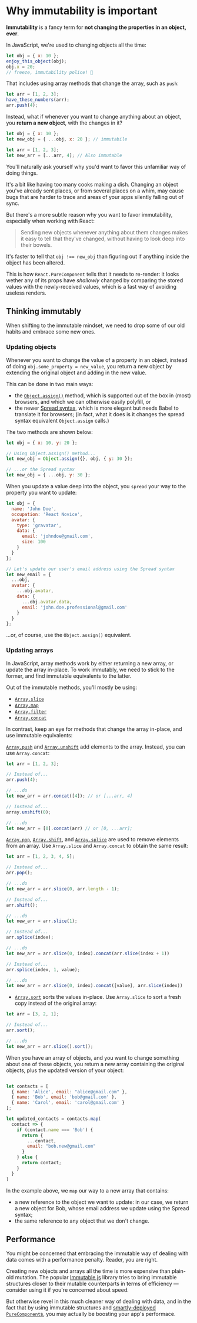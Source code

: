 # Why immutability is important

__Immutability__ is a fancy term for __not changing the properties in an object, ever__. 

In JavaScript, we're used to changing objects all the time:

```js
let obj = { x: 10 };
enjoy_this_object(obj);
obj.x = 20; 
// freeze, immutability police! 🚨
```

That includes using array methods that change the array, such as `push`:

```js
let arr = [1, 2, 3];
have_these_numbers(arr);
arr.push(4);
```

Instead, what if whenever you want to change anything about an object, you __return a new object__, with the changes in it? 

```js
let obj = { x: 10 };
let new_obj = { ...obj, x: 20 }; // immutabile

let arr = [1, 2, 3];
let new_arr = [...arr, 4]; // Also immutable
```

You'll naturally ask yourself why you'd want to favor this unfamiliar way of doing things. 

It's a bit like having too many cooks making a dish. Changing an object you've already sent places, or  from several places on a whim, may cause bugs that are harder to trace and areas of your apps silently falling out of sync.

But there's a more subtle reason why you want to favor immutability, especially when working with React: 

> Sending new objects whenever anything about them changes makes it easy to tell that they've changed, without having to look deep into their bowels.

It's faster to tell that `obj !== new_obj` than figuring out if anything inside the object has been altered.

This is how `React.PureComponent` tells that it needs to re-render: it looks wether any of its props have _shallowly_ changed by comparing the stored values with the newly-received values, which is a fast way of avoiding useless renders.

## Thinking immutably

When shifting to the immutable mindset, we need to drop some of our old habits and embrace some new ones.

### Updating objects 

Whenever you want to change the value of a property in an object, instead of doing `obj.some_property = new_value`, you return a new object by extending the original object and adding in the new value.

This can be done in two main ways:

* the [`Object.assign()`](https://developer.mozilla.org/en-US/docs/Web/JavaScript/Reference/Global_Objects/Object/assign) method, which is supported out of the box in (most) browsers, and which we can otherwise easily polyfill, or
* the newer [Spread syntax](https://developer.mozilla.org/en-US/docs/Web/JavaScript/Reference/Operators/Spread_syntax), which is more elegant but needs Babel to translate it for browsers; (in fact, what it does is it changes the spread syntax equivalent `Object.assign` calls.)

The two methods are shown below:

```js
let obj = { x: 10, y: 20 };

// Using Object.assign() method...
let new_obj = Object.assign({}, obj, { y: 30 }); 

// ...or the Spread syntax
let new_obj = { ...obj, y: 30 }; 
```

When you update a value deep into the object, you `spread` your way to the property you want to update:

```js
let obj = {
  name: 'John Doe',
  occupation: 'React Novice',
  avatar: {
    type: 'gravatar',
    data: {
      email: 'johndoe@gmail.com',
      size: 100
    }
  }
};

// Let's update our user's email address using the Spread syntax
let new_email = {
  ...obj,
  avatar: {
    ...obj.avatar,
    data: {
      ...obj.avatar.data,
      email: 'john.doe.professional@gmail.com'
    }
  }
};
```

...or, of course, use the `Object.assign()` equivalent.

### Updating arrays

In JavaScript, array methods work by either returning a new array, or update the array in-place. To work immutably, we need to stick to the former, and find immutable equivalents to the latter. 

Out of the immutable methods, you'll mostly be using:

* [`Array.slice`](https://developer.mozilla.org/en-US/docs/Web/JavaScript/Reference/Global_Objects/Array/slice)
* [`Array.map`](https://developer.mozilla.org/en-US/docs/Web/JavaScript/Reference/Global_Objects/Array/map)
* [`Array.filter`](https://developer.mozilla.org/en-US/docs/Web/JavaScript/Reference/Global_Objects/Array/filter)
* [`Array.concat`](https://developer.mozilla.org/en-US/docs/Web/JavaScript/Reference/Global_Objects/Array/concat)

In contrast, keep an eye for methods that change the array in-place, and use immutable equivalents:

[`Array.push`](https://developer.mozilla.org/en-US/docs/Web/JavaScript/Reference/Global_Objects/Array/push) and [`Array.unshift`](https://developer.mozilla.org/en-US/docs/Web/JavaScript/Reference/Global_Objects/Array/unshift) add elements to the array. Instead, you can use `Array.concat`:

```js
let arr = [1, 2, 3];

// Instead of...
arr.push(4);

// ...do
let new_arr = arr.concat([4]); // or [...arr, 4]

// Instead of...
array.unshift(0);

// ...do
let new_arr = [0].concat(arr) // or [0, ...arr];
```

[`Array.pop`](https://developer.mozilla.org/en-US/docs/Web/JavaScript/Reference/Global_Objects/Array/pop), [`Array.shift`](https://developer.mozilla.org/en-US/docs/Web/JavaScript/Reference/Global_Objects/Array/shift), and [`Array.splice`](https://developer.mozilla.org/en-US/docs/Web/JavaScript/Reference/Global_Objects/Array/splice) are used to remove elements from an array. Use `Array.slice` and `Array.concat` to obtain the same result:

```js
let arr = [1, 2, 3, 4, 5];

// Instead of...
arr.pop();

// ...do
let new_arr = arr.slice(0, arr.length - 1);

// Instead of...
arr.shift();

// ...do
let new_arr = arr.slice(1);

// Instead of...
arr.splice(index);

// ...do
let new_arr = arr.slice(0, index).concat(arr.slice(index + 1))

// Instead of...
arr.splice(index, 1, value);

// ...do
let new_arr = arr.slice(0, index).concat([value], arr.slice(index))
```


* [`Array.sort`](https://developer.mozilla.org/en-US/docs/Web/JavaScript/Reference/Global_Objects/Array/sort) sorts the values in-place. Use `Array.slice` to sort a fresh copy instead of the original array:

```js
let arr = [3, 2, 1];

// Instead of...
arr.sort();

// ...do
let new_arr = arr.slice().sort();
```

When you have an array of objects, and you want to change something about one of these objects, you return a new array containing the original objects, plus the updated version of your object:

```js

let contacts = [
  { name: 'Alice', email: "alice@gmail.com" },
  { name: 'Bob', email: 'bob@gmail.com' },
  { name: 'Carol', email: 'carol@gmail.com' }
];

let updated_contacts = contacts.map(
  contact => {
    if (contact.name === 'Bob') {
      return {
        ...contact,
        email: "bob.new@gmail.com"
      }
    } else {
      return contact;
    }
  }
)

```

In the example above, we `map` our way to a new array that contains:

* a new reference to the object we want to update: in our case, we return a new object for Bob, whose email address we update using the Spread syntax;
* the same reference to any object that we don't change.

## Performance

You might be concerned that embracing the immutable way of dealing with data comes with a performance penalty. Reader, you are right. 

Creating new objects and arrays all the time is more expensive than plain-old mutation. The popular [Immutable.js](https://facebook.github.io/immutable-js/) library tries to bring immutable structures closer to their mutable counterparts in terms of efficiency — consider using it if you're concerned about speed. 

But otherwise revel in this much cleaner way of dealing with data, and in the fact that by using immutable structures and [smartly-deployed `PureComponent`s](./components.md), you may actually be boosting your app's performace. 